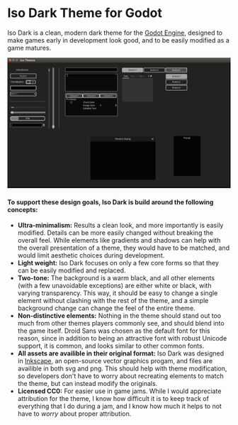 Iso Dark Theme for Godot
==============

Iso Dark is a clean, modern dark theme for the  [Godot Engine](http://www.godotengine.org), designed to make games early in development look good, and to be easily modified as a game matures.

<img src="https://raw.githubusercontent.com/GalanCM/Iso-Themes/master/Iso_Dark/screenshot.png">

#### To support these design goals, Iso Dark is build around the following concepts:
* **Ultra-minimalism:** Results a clean look, and more importantly is easily modified. Details can be more easily changed without breaking the overall feel. While elements like gradients and shadows can help with the overall presentation of a theme, they would have to be matched, and would limit aesthetic choices during development.
* **Light weight:** Iso Dark focuses on only a few core forms so that they can be easily modified and replaced.
* **Two-tone:** The background is a warm black, and all other elements (with a few unavoidable exceptions) are either white or black, with varying transparency. This way, it should be easy to change a single element without clashing with the rest of the theme, and a simple background change can change the feel of the entire theme.
* **Non-distinctive elements:** Nothing in the theme should stand out too much from other themes players commonly see, and should blend into the game itself. Droid Sans was chosen as the default font for this reason, since in addition to being an attractive font with robust Unicode support, it is common, and looks similar to other common fonts.
* **All assets are availible in their original format:** Iso Dark was designed in [Inkscape](http://www.inkscape.org), an open-source vector graphics progam, and files are availible in both svg and png. This should help with theme modification, so developers don't have to worry about recreating elements to match the theme, but can instead modify the originals.
* **Licensed CC0:** For easier use in game jams. While I would appreciate attribution for the theme, I know how difficult it is to keep track of everything that I do during a jam, and I know how much it helps to not have to *worry* about proper attribution.
